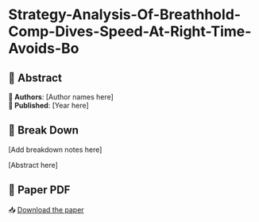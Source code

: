 # Strategy-Analysis-Of-Breathhold-Comp-Dives-Speed-At-Right-Time-Avoids-Bo



## 🧬 Abstract



**👤 Authors**: [Author names here]  
**📅 Published**: [Year here]


## 🧠 Break Down

[Add breakdown notes here]

[Abstract here]



## 📄 Paper PDF

📥 [Download the paper](papers/strategy-analysis-of-breathhold-comp-dives-speed-at-right-time-avoids-bo.pdf)